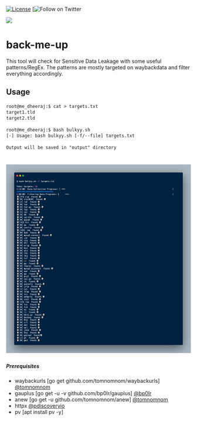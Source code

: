 [![License](https://img.shields.io/badge/license-MIT-_red.svg)](https://opensource.org/licenses/MIT)
[![Follow on Twitter](https://img.shields.io/twitter/follow/Dheerajmadhukar?style=social)

<a href="https://www.buymeacoffee.com/medheeraj"><img src="https://img.buymeacoffee.com/button-api/?text=Buy me a beer&emoji=🍺&slug=medheeraj&button_colour=FFDD00&font_colour=000000&font_family=Cookie&outline_colour=000000&coffee_colour=ffffff"></a>


# back-me-up
This tool will check for Sensitive Data Leakage with some useful patterns/RegEx. The patterns are mostly targeted on waybackdata and filter everything accordingly.

## Usage
```
root@me_dheeraj:$ cat > targets.txt
target1.tld
target2.tld

root@me_dheeraj:$ bash bulkyy.sh
[-] Usage: bash bulkyy.sh [-f/--file] targets.txt

Output will be saved in "output" directory
```

<h1 align="left">
  <img src="screenshot.png" alt="Dheerajmadhukar" width="700px"></a>
  <br>
</h1>

##### Prerequisites
- waybackurls [go get github.com/tomnomnom/waybackurls] [@tomnomnom](https://github.com/tomnomnom/waybackurls)
- gauplus [go get -u -v github.com/bp0lr/gauplus] [@bp0lr](https://github.com/bp0lr/gauplus)
- anew [go get -u github.com/tomnomnom/anew] [@tomnomnom](https://github.com/tomnomnom/anew)
- httpx [@pdiscoveryio](https://github.com/projectdiscovery/httpx)
- pv [apt install pv -y]
